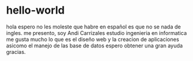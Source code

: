 # hello-world

hola espero no les moleste que habre en español es que no se nada de ingles.
me presento, soy Andi Carrizales estudio ingenieria en informatica me gusta
mucho lo que es el diseño web y la creacion de aplicaciones asicomo el manejo 
de las base de datos espero obtener una gran ayuda gracias.
